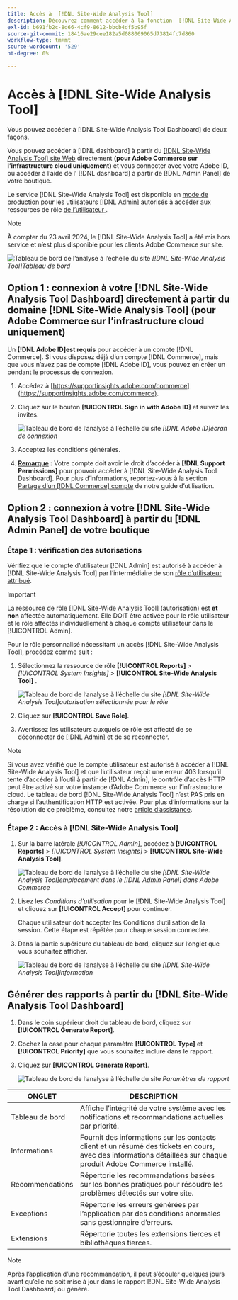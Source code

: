 ```yaml
---
title: Accès à  [!DNL Site-Wide Analysis Tool]
description: Découvrez comment accéder à la fonction  [!DNL Site-Wide Analysis Tool]
exl-id: b691fb2c-8d66-4cf9-8612-bbcb4df5b95f
source-git-commit: 18416ae29cee182a5d088069065d73814fc7d860
workflow-type: tm+mt
source-wordcount: '529'
ht-degree: 0%

---
```


# Accès à [!DNL Site-Wide Analysis Tool]

Vous pouvez accéder à [!DNL Site-Wide Analysis Tool Dashboard] de deux façons.

Vous pouvez accéder à [!DNL dashboard] à partir du [[!DNL Site-Wide Analysis Tool] site Web](https://supportinsights.adobe.com/commerce) directement **(pour Adobe Commerce sur l’infrastructure cloud uniquement)** et vous connecter avec votre Adobe ID, ou accéder à l’aide de l’ [!DNL dashboard] à partir de [!DNL Admin Panel] de votre boutique.

Le service [!DNL Site-Wide Analysis Tool] est disponible en [mode de production](https://docs.magento.com/user-guide/magento/installation-modes.html) pour les utilisateurs [!DNL Admin] autorisés à accéder aux ressources de rôle [ de l’utilisateur ](https://docs.magento.com/user-guide/system/permissions-user-roles.html).

>[!NOTE]
>
>À compter du 23 avril 2024, le [!DNL Site-Wide Analysis Tool] a été mis hors service et n’est plus disponible pour les clients Adobe Commerce sur site.


![Tableau de bord de l’analyse à l’échelle du site](../../assets/tools/site-wide-analysis-tool-dashboard.png)
*[!DNL Site-Wide Analysis Tool]Tableau de bord*

## Option 1 : connexion à votre [!DNL Site-Wide Analysis Tool Dashboard] directement à partir du domaine [!DNL Site-Wide Analysis Tool] (pour Adobe Commerce sur l’infrastructure cloud uniquement)

Un **[!DNL Adobe ID]est requis** pour accéder à un compte [!DNL Commerce].
Si vous disposez déjà d’un compte [!DNL Commerce], mais que vous n’avez pas de compte [!DNL Adobe ID], vous pouvez en créer un pendant le processus de connexion.

1. Accédez à [https://supportinsights.adobe.com/commerce](https://supportinsights.adobe.com/commerce).

1. Cliquez sur le bouton **[!UICONTROL Sign in with Adobe ID]** et suivez les invites.

   ![Tableau de bord de l’analyse à l’échelle du site](../../assets/tools/adobe-id-login.jpg)
   *[!DNL Adobe ID]écran de connexion*

1. Acceptez les conditions générales.

1. **<u>Remarque</u> :** Votre compte doit avoir le droit d’accéder à **[!DNL Support Permissions]** pour pouvoir accéder à [!DNL Site-Wide Analysis Tool Dashboard].
Pour plus d’informations, reportez-vous à la section [Partage d’un  [!DNL Commerce] compte](https://experienceleague.adobe.com/docs/commerce-admin/start/commerce-account/commerce-account-share.html) de notre guide d’utilisation.

## Option 2 : connexion à votre [!DNL Site-Wide Analysis Tool Dashboard] à partir du [!DNL Admin Panel] de votre boutique

### Étape 1 : vérification des autorisations

Vérifiez que le compte d’utilisateur [!DNL Admin] est autorisé à accéder à [!DNL Site-Wide Analysis Tool] par l’intermédiaire de son [rôle d’utilisateur attribué](https://docs.magento.com/user-guide/system/permissions-user-roles.html).

>[!IMPORTANT]
>
>La ressource de rôle [!DNL Site-Wide Analysis Tool] (autorisation) est **et non** affectée automatiquement. Elle DOIT être activée pour le rôle utilisateur et le rôle affectés individuellement à chaque compte utilisateur dans le [!UICONTROL Admin].

Pour le rôle personnalisé nécessitant un accès [!DNL Site-Wide Analysis Tool], procédez comme suit :

1. Sélectionnez la ressource de rôle **[!UICONTROL Reports]** > *[!UICONTROL System Insights]* > **[!UICONTROL Site-Wide Analysis Tool]** .

   ![Tableau de bord de l’analyse à l’échelle du site](../../assets/tools/swat-role-access.png)
   *[!DNL Site-Wide Analysis Tool]autorisation sélectionnée pour le rôle*

1. Cliquez sur **[!UICONTROL Save Role]**.

1. Avertissez les utilisateurs auxquels ce rôle est affecté de se déconnecter de [!DNL Admin] et de se reconnecter.

>[!NOTE]
>
>Si vous avez vérifié que le compte utilisateur est autorisé à accéder à [!DNL Site-Wide Analysis Tool] et que l’utilisateur reçoit une erreur 403 lorsqu’il tente d’accéder à l’outil à partir de [!DNL Admin], le contrôle d’accès HTTP peut être activé sur votre instance d’Adobe Commerce sur l’infrastructure cloud. Le tableau de bord [!DNL Site-Wide Analysis Tool] n’est PAS pris en charge si l’authentification HTTP est activée. Pour plus d’informations sur la résolution de ce problème, consultez notre [article d’assistance](https://support.magento.com/hc/en-us/articles/360057400172-403-errors-when-accessing-Site-Wide-Analysis-Tool-on-Magento?_ga=2.168901729.117144580.1649172612-1623400270.1640858671).

### Étape 2 : Accès à [!DNL Site-Wide Analysis Tool]

1. Sur la barre latérale *[!UICONTROL Admin]*, accédez à **[!UICONTROL Reports]** > *[!UICONTROL System Insights]* > **[!UICONTROL Site-Wide Analysis Tool]**.

   ![Tableau de bord de l’analyse à l’échelle du site](../../assets/tools/ac-admin-panel-marked.jpg)
   *[!DNL Site-Wide Analysis Tool]emplacement dans le [!DNL Admin Panel] dans Adobe Commerce*

1. Lisez les *Conditions d’utilisation* pour le [!DNL Site-Wide Analysis Tool] et cliquez sur **[!UICONTROL Accept]** pour continuer.

   Chaque utilisateur doit accepter les Conditions d’utilisation de la session. Cette étape est répétée pour chaque session connectée.


1. Dans la partie supérieure du tableau de bord, cliquez sur l’onglet que vous souhaitez afficher.

   ![Tableau de bord de l’analyse à l’échelle du site](../../assets/tools/swat-information-tab.png)
   *[!DNL Site-Wide Analysis Tool]information*

## Générer des rapports à partir du [!DNL Site-Wide Analysis Tool Dashboard]

1. Dans le coin supérieur droit du tableau de bord, cliquez sur **[!UICONTROL Generate Report]**.

1. Cochez la case pour chaque paramètre **[!UICONTROL Type]** et **[!UICONTROL Priority]** que vous souhaitez inclure dans le rapport.

1. Cliquez sur **[!UICONTROL Generate Report]**.

   ![Tableau de bord de l’analyse à l’échelle du site](../../assets/tools/swat-report-settings.png)
   *Paramètres de rapport*

| ONGLET | DESCRIPTION |
| --- | --- |
| Tableau de bord | Affiche l’intégrité de votre système avec les notifications et recommandations actuelles par priorité. |
| Informations | Fournit des informations sur les contacts client et un résumé des tickets en cours, avec des informations détaillées sur chaque produit Adobe Commerce installé. |
| Recommendations | Répertorie les recommandations basées sur les bonnes pratiques pour résoudre les problèmes détectés sur votre site. |
| Exceptions | Répertorie les erreurs générées par l’application par des conditions anormales sans gestionnaire d’erreurs. |
| Extensions | Répertorie toutes les extensions tierces et bibliothèques tierces. |

>[!NOTE]
>
>Après l’application d’une recommandation, il peut s’écouler quelques jours avant qu’elle ne soit mise à jour dans le rapport [!DNL Site-Wide Analysis Tool Dashboard] ou généré.
